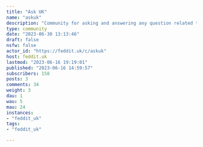 ```yaml
---
title: "Ask UK" 
name: "askuk"
description: "Community for asking and answering any question related to the life, the people or anything related to the UK. "
type: community
date: "2023-06-30 13:13:46"
draft: false
nsfw: false
actor_id: "https://feddit.uk/c/askuk"
host: feddit.uk
lastmod: "2023-06-16 19:19:01"
published: "2023-06-16 14:59:57"
subscribers: 158
posts: 3
comments: 34
weight: 3
dau: 1
wau: 5
mau: 24
instances:
- "feddit_uk"
tags: 
- "feddit_uk"

---
```

